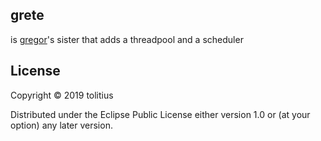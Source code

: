 ## grete

is [gregor](https://github.com/ccann/gregor)'s sister that adds a threadpool and a scheduler

## License

Copyright © 2019 tolitius

Distributed under the Eclipse Public License either version 1.0 or (at
your option) any later version.
